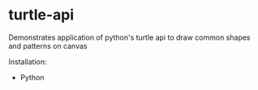 # turtle-api
Demonstrates application of python's turtle api to draw common shapes and patterns on canvas 

Installation:
- Python
